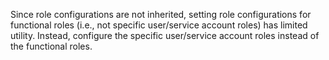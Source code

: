 Since role configurations are not inherited, setting role configurations for
functional roles (i.e., not specific user/service account roles) has limited
utility. Instead, configure the specific user/service account roles instead of
the functional roles.
